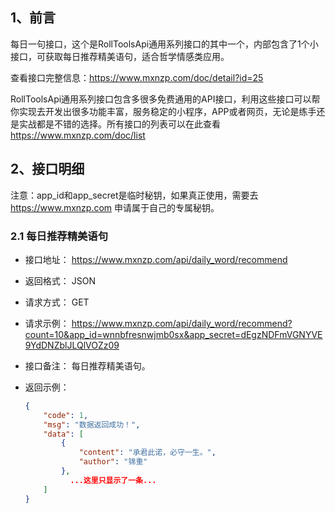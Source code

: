 ## 1、前言

每日一句接口，这个是RollToolsApi通用系列接口的其中一个，内部包含了1个小接口，可获取每日推荐精美语句，适合哲学情感类应用。

查看接口完整信息：https://www.mxnzp.com/doc/detail?id=25

RollToolsApi通用系列接口包含多很多免费通用的API接口，利用这些接口可以帮你实现去开发出很多功能丰富，服务稳定的小程序，APP或者网页，无论是练手还是实战都是不错的选择。所有接口的列表可以在此查看 https://www.mxnzp.com/doc/list

## 2、接口明细

注意：app_id和app_secret是临时秘钥，如果真正使用，需要去 https://www.mxnzp.com 申请属于自己的专属秘钥。

### 2.1 每日推荐精美语句

- 接口地址： https://www.mxnzp.com/api/daily_word/recommend

- 返回格式： JSON

- 请求方式： GET

- 请求示例： https://www.mxnzp.com/api/daily_word/recommend?count=10&app_id=wnnbfresnwjmb0sx&app_secret=dEgzNDFmVGNYVE9YdDNZblJLQlVOZz09

- 接口备注： 每日推荐精美语句。

- 返回示例：

  ```json
  {
      "code": 1,
      "msg": "数据返回成功！",
      "data": [
          {
              "content": "承君此诺，必守一生。",
              "author": "锦重"
          },
        	...这里只显示了一条...
      ]
  }
  ```
